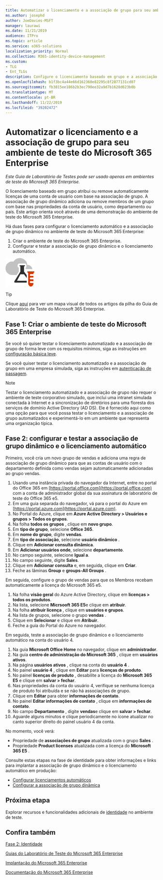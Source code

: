 ```yaml
---
title: Automatizar o licenciamento e a associação de grupo para seu ambiente de teste do Microsoft 365 Enterprise
ms.author: josephd
author: JoeDavies-MSFT
manager: laurawi
ms.date: 11/21/2019
audience: ITPro
ms.topic: article
ms.service: o365-solutions
localization_priority: Normal
ms.collection: M365-identity-device-management
ms.custom:
- TLG
- Ent_TLGs
description: Configure o licenciamento baseado em grupo e a associação de grupos dinâmicos em seu ambiente de teste do Microsoft 365 Enterprise.
ms.openlocfilehash: b1f3bc4a44e66d162360e82295c8f2877131cd07
ms.sourcegitcommit: fb3815ee186b2b3ec790ee32a9d7b1628d623b0b
ms.translationtype: MT
ms.contentlocale: pt-BR
ms.lasthandoff: 11/22/2019
ms.locfileid: "39202472"
---
```

# <a name="automate-licensing-and-group-membership-for-your-microsoft-365-enterprise-test-environment"></a>Automatizar o licenciamento e a associação de grupo para seu ambiente de teste do Microsoft 365 Enterprise

*Este Guia de Laboratório de Testes pode ser usado apenas em ambientes de teste do Microsoft 365 Enterprise.*

O licenciamento baseado em grupo atribui ou remove automaticamente licenças de uma conta de usuário com base na associação de grupo. A associação de grupo dinâmico adiciona ou remove membros de um grupo com base nas propriedades da conta de usuário, como departamento ou país. Este artigo orienta você através de uma demonstração do ambiente de teste do Microsoft 365 Enterprise.

Há duas fases para configurar o licenciamento automático e a associação de grupo dinâmico no ambiente de teste do Microsoft 365 Enterprise:

1. Criar o ambiente de teste do Microsoft 365 Enterprise.
2. Configurar e testar a associação de grupo dinâmico e o licenciamento automático.

![Guias de Laboratório de Teste do Microsoft Cloud](media/m365-enterprise-test-lab-guides/cloud-tlg-icon.png) 
    
> [!TIP]
> Clique [aqui](media/m365-enterprise-test-lab-guides/Microsoft365EnterpriseTLGStack.pdf) para ver um mapa visual de todos os artigos da pilha do Guia de Laboratório de Teste do Microsoft 365 Enterprise.
  
## <a name="phase-1-build-out-your-microsoft-365-enterprise-test-environment"></a>Fase 1: Criar o ambiente de teste do Microsoft 365 Enterprise

Se você só quiser testar o licenciamento automatizado e a associação de grupo de forma leve com os requisitos mínimos, siga as instruções em [configuração básica leve](lightweight-base-configuration-microsoft-365-enterprise.md).
  
Se você quiser testar o licenciamento automatizado e a associação de grupo em uma empresa simulada, siga as instruções em [autenticação de passagem](pass-through-auth-m365-ent-test-environment.md).
  
> [!NOTE]
> Testar o licenciamento automatizado e a associação de grupo não requer o ambiente de teste corporativo simulado, que inclui uma intranet simulada conectada à Internet e a sincronização de diretórios para uma floresta dos serviços de domínio Active Directory (AD DS). Ele é fornecido aqui como uma opção para que você possa testar o licenciamento e a associação de grupo automatizados e experimentá-lo em um ambiente que representa uma organização típica. 
  
## <a name="phase-2-configure-and-test-dynamic-group-membership-and-automatic-licensing"></a>Fase 2: configurar e testar a associação de grupo dinâmico e o licenciamento automático

Primeiro, você cria um novo grupo de vendas e adiciona uma regra de associação de grupo dinâmico para que as contas de usuário com o departamento definida como vendas sejam automaticamente adicionadas ao grupo vendas.

1. Usando uma instância privada do navegador da Internet, entre no portal do Office 365 em [https://portal.office.com](https://portal.office.com) com a conta de administrador global da sua assinatura de laboratório de teste do Office 365 e5.
2. Em uma guia separada do navegador, vá para o portal do Azure em [https://portal.azure.com](https://portal.azure.com).
3. No Portal do Azure, clique em **Azure Active Directory > Usuários e grupos > Todos os grupos**.
4. Na folha **todos os grupos** , clique em **novo grupo**.
5. Em **tipo de grupo**, selecione **Office 365**.
6. Em **nome do grupo**, digite **vendas**.
7. Em **tipo de associação**, selecione **usuário dinâmico** .
8. Clique em **Adicionar consulta dinâmica**.
9. Em **Adicionar usuários onde**, selecione **departamento**.
10. No campo seguinte, selecione **Igual a**.
11. No campo seguinte, digite **Sales**.
12. Clique em **Adicionar consulta** e, em seguida, clique em **Criar**.
13. Feche as lâminas **Group** e **groups-All Groups** .

Em seguida, configure o grupo de vendas para que os Membros recebam automaticamente a licença do Microsoft 365 e5.

1. Na folha **visão geral** do Azure Active Directory, clique em **licenças > todos os produtos**.
2. Na lista, selecione **Micrsooft 365 E5**e clique em **atribuir**.
3. Na folha **atribuir licença** , clique em **usuários e grupos**.
4. Na lista de grupos, selecione o grupo **vendas** .
5. Clique em **Selecionar** e clique em **Atribuir**.
6. Feche a guia do Portal do Azure no navegador.

Em seguida, teste a associação de grupo dinâmico e o licenciamento automático na conta do usuário 4. 

1. Na guia **Microsoft Office Home** no navegador, clique em **administrador**.
2. Na guia **centro de administração do Microsoft 365** , clique em **usuários ativos**.
3. Na página **usuários ativos** , clique na conta do **usuário 4** .
4. No painel **usuário 4** , clique em **Editar** para **licenças de produto**.
5. No painel **licenças de produto** , desabilite a licença do **Microsoft 365 E5** e clique em **salvar > fechar**.
6. Nas propriedades da conta do usuário 4, verifique se nenhuma licença de produto foi atribuída e se não há associações de grupo.
7. Clique em **Editar** para obter **informações de contato**.
8. No painel **Editar informações de contato** , clique em **informações de contato**.
9. No campo **Departamento** , digite **vendas**e clique em **salvar > fechar**.
10. Aguarde alguns minutos e clique periodicamente no ícone atualizar no canto superior direito do painel usuário 4 da conta. 

No momento, você verá:

- Propriedade de **associações de grupo** atualizada com o grupo **Sales** .
- Propriedade **Product licenses** atualizada com a licença do **Microsoft 365 E5** .

Consulte estas etapas na fase de identidade para obter informações e links para implantar a associação de grupo dinâmico e o licenciamento automático em produção:

- [Configurar licenciamentos automáticos](identity-use-group-management.md#identity-group-license)
- [Configurar a associação de grupo dinâmica](identity-use-group-management.md#identity-dyn-groups)

## <a name="next-step"></a>Próxima etapa

Explorar recursos e funcionalidades adicionais de [identidade](m365-enterprise-test-lab-guides.md#identity) no ambiente de teste.

## <a name="see-also"></a>Confira também

[Fase 2: Identidade](identity-infrastructure.md)

[Guias do Laboratório de Teste do Microsoft 365 Enterprise](m365-enterprise-test-lab-guides.md)

[Implantação do Microsoft 365 Enterprise](deploy-microsoft-365-enterprise.md)

[Documentação do Microsoft 365 Enterprise](https://docs.microsoft.com/microsoft-365-enterprise/)
